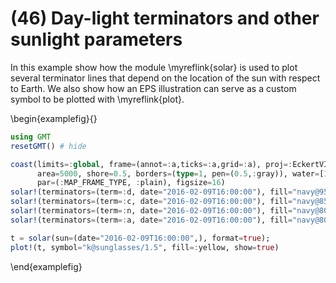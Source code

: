# (46) Day-light terminators and other sunlight parameters

In this example show how the module \myreflink{solar} is used to plot several terminator lines
that depend on the location of the sun with respect to Earth. We also show how an EPS illustration
can serve as a custom symbol to be plotted with \myreflink{plot}.

\begin{examplefig}{}
```julia
using GMT
resetGMT() # hide

coast(limits=:global, frame=(annot=:a,ticks=:a,grid=:a), proj=:EckertVI,
      area=5000, shore=0.5, borders=(type=1, pen=(0.5,:gray)), water=[175 210 255],
      par=(:MAP_FRAME_TYPE, :plain), figsize=16)
solar!(terminators=(term=:d, date="2016-02-09T16:00:00"), fill="navy@95")
solar!(terminators=(term=:c, date="2016-02-09T16:00:00"), fill="navy@85")
solar!(terminators=(term=:n, date="2016-02-09T16:00:00"), fill="navy@80")
solar!(terminators=(term=:a, date="2016-02-09T16:00:00"), fill="navy@80")

t = solar(sun=(date="2016-02-09T16:00:00",), format=true);
plot!(t, symbol="k@sunglasses/1.5", fill=:yellow, show=true)
```
\end{examplefig}
